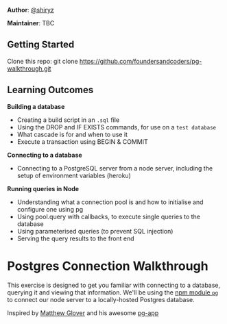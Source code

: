 **Author**: [@shiryz](https://github.com/shiryz)  

**Maintainer**: TBC

## Getting Started

Clone this repo: git clone https://github.com/foundersandcoders/pg-walkthrough.git

## Learning Outcomes

**Building a database**
- Creating a build script in an `.sql` file
- Using the DROP and IF EXISTS commands, for use on a `test database`
- What cascade is for and when to use it
- Execute a transaction using BEGIN & COMMIT

**Connecting to a database**
- Connecting to a PostgreSQL server from a node server, including the setup of environment variables (heroku)

**Running queries in Node**
- Understanding what a connection pool is and how to initialise and configure one using pg
- Using pool.query with callbacks, to execute single queries to the database
- Using parameterised queries (to prevent SQL injection)
- Serving the query results to the front end


# Postgres Connection Walkthrough

This exercise is designed to get you familiar with connecting to a database, querying it and viewing that information.
We'll be using the [npm module `pg`](https://www.npmjs.com/package/pg) to connect our node server to a locally-hosted Postgres database.

Inspired by [Matthew Glover](https://github.com/matthewglover) and his awesome [pg-app](https://github.com/matthewglover/pg-app/)
